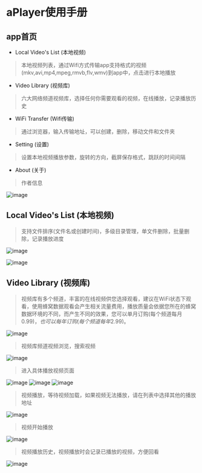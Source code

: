 # aPlayer使用手册

## app首页
* Local Video's List (本地视频)
> 本地视频列表，通过Wifi方式传输app支持格式的视频(mkv,avi,mp4,mpeg,rmvb,flv,wmv)到app中，点击进行本地播放
       
* Video Library (视频库)
> 六大网络频道视频库，选择任何你需要观看的视频，在线播放，记录播放历史
       
* WiFi Transfer (Wifi传输)
> 通过浏览器，输入传输地址，可以创建，删除，移动文件和文件夹
       
* Setting (设置)
> 设置本地视频播放参数，旋转的方向，截屏保存格式，跳跃的时间间隔
       
* About (关于)
> 作者信息
       
![image](https://github.com/alimysoyang/A-Player/raw/master/Screenshots/1.png)

## Local Video's List (本地视频)
> 支持文件排序(文件名或创建时间)，多级目录管理，单文件删除，批量删除，记录播放进度

![image](https://github.com/alimysoyang/A-Player/raw/master/Screenshots/2.png)

![image](https://github.com/alimysoyang/A-Player/raw/master/Screenshots/3.png)

## Video Library (视频库)
> 视频库有多个频道，丰富的在线视频供您选择观看，建议在WiFi状态下观看，使用蜂窝数据观看会产生相关流量费用，播放质量会依据您所在的蜂窝数据环境的不同，而产生不同的效果，您可以单月订购(每个频道每月$0.99)，也可以每年订购(每个频道每年$2.99)。

![image](https://github.com/alimysoyang/A-Player/raw/master/Screenshots/5.png)

> 视频库频道视频浏览，搜索视频

![image](https://github.com/alimysoyang/A-Player/raw/master/Screenshots/6.png)

> 进入具体播放视频页面

![image](https://github.com/alimysoyang/A-Player/raw/master/Screenshots/6-1-cn.png)
![image](https://github.com/alimysoyang/A-Player/raw/master/Screenshots/6-2-cn.png)
![image](https://github.com/alimysoyang/A-Player/raw/master/Screenshots/6-3-cn.png)

> 视频播放，等待视频加载，如果视频无法播放，请在列表中选择其他的播放地址

![image](https://github.com/alimysoyang/A-Player/raw/master/Screenshots/7.png)

> 视频开始播放

![image](https://github.com/alimysoyang/A-Player/raw/master/Screenshots/8.png)

> 视频播放历史，视频播放时会记录已播放的视频，方便回看

![image](https://github.com/alimysoyang/A-Player/raw/master/Screenshots/4.png)

